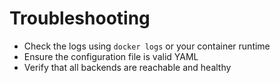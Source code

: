 # Troubleshooting

- Check the logs using `docker logs` or your container runtime
- Ensure the configuration file is valid YAML
- Verify that all backends are reachable and healthy
